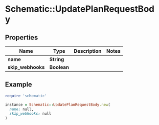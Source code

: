 # Schematic::UpdatePlanRequestBody

## Properties

| Name | Type | Description | Notes |
| ---- | ---- | ----------- | ----- |
| **name** | **String** |  |  |
| **skip_webhooks** | **Boolean** |  |  |

## Example

```ruby
require 'schematic'

instance = Schematic::UpdatePlanRequestBody.new(
  name: null,
  skip_webhooks: null
)
```

